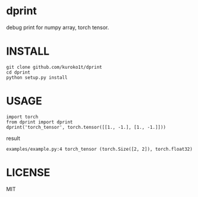 # dprint

debug print for numpy array, torch tensor.

# INSTALL

```
git clone github.com/kuroko1t/dprint
cd dprint
python setup.py install
```

# USAGE

```python3
import torch                                                                                                                                                            from dprint import dprint                                                                                                                                                                                                                                                                                                                       dprint('torch_tensor', torch.tensor([[1., -1.], [1., -1.]]))        
```

result
```
examples/example.py:4 torch_tensor (torch.Size([2, 2]), torch.float32) 
```

# LICENSE

MIT